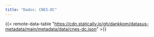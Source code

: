 ```yaml
---
title: "Dados: CNES-DC"
---
```


{{< remote-data-table "https://cdn.statically.io/gh/dankkom/datasus-metadata/main/metadata/data/cnes-dc.json" >}}
